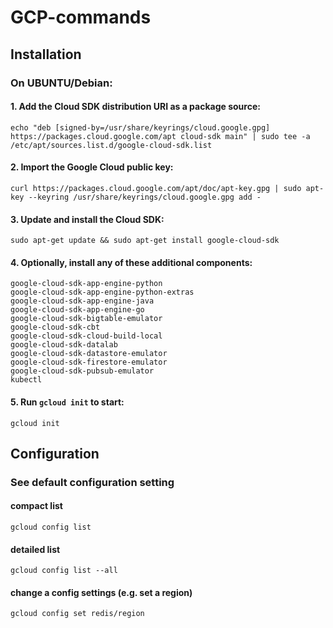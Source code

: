 # GCP-commands

## Installation

### On UBUNTU/Debian:
#### 1. Add the Cloud SDK distribution URI as a package source:
```shell
echo "deb [signed-by=/usr/share/keyrings/cloud.google.gpg] https://packages.cloud.google.com/apt cloud-sdk main" | sudo tee -a /etc/apt/sources.list.d/google-cloud-sdk.list
```

#### 2. Import the Google Cloud public key:
```shell
curl https://packages.cloud.google.com/apt/doc/apt-key.gpg | sudo apt-key --keyring /usr/share/keyrings/cloud.google.gpg add -
```
#### 3. Update and install the Cloud SDK:
```shell
sudo apt-get update && sudo apt-get install google-cloud-sdk
```

#### 4. Optionally, install any of these additional components:
```shell
google-cloud-sdk-app-engine-python
google-cloud-sdk-app-engine-python-extras
google-cloud-sdk-app-engine-java
google-cloud-sdk-app-engine-go
google-cloud-sdk-bigtable-emulator
google-cloud-sdk-cbt
google-cloud-sdk-cloud-build-local
google-cloud-sdk-datalab
google-cloud-sdk-datastore-emulator
google-cloud-sdk-firestore-emulator
google-cloud-sdk-pubsub-emulator
kubectl
```
#### 5. Run ```gcloud init``` to start:
```shell
gcloud init
```

## Configuration

### See default configuration setting
#### compact list
```shell
gcloud config list
```
#### detailed list
```shell
gcloud config list --all
```
#### change a config settings (e.g. set a region)
```shell
gcloud config set redis/region 
```


